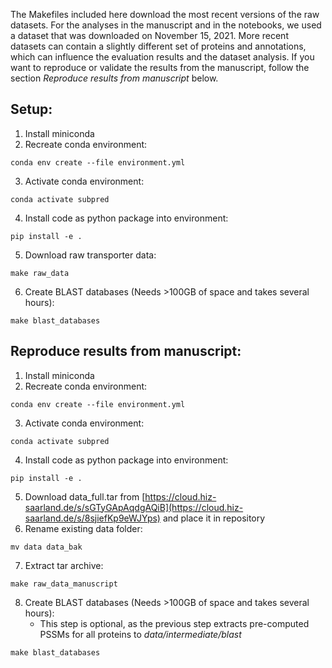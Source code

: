 The Makefiles included here download the most recent versions of the raw datasets.
For the analyses in the manuscript and in the notebooks, we used a dataset that was downloaded on November 15, 2021. More recent datasets can contain a slightly different set of proteins and annotations, which can influence the evaluation results and the dataset analysis.
If you want to reproduce or validate the results from the manuscript, follow the section *Reproduce results from manuscript* below.

## Setup:

1. Install miniconda
2. Recreate conda environment:
```
conda env create --file environment.yml
```
3. Activate conda environment: 
```
conda activate subpred
```
4. Install code as python package into environment: 
```
pip install -e .
```
5. Download raw transporter data: 
```
make raw_data
```
6. Create BLAST databases (Needs >100GB of space and takes several hours): 
```
make blast_databases
```

## Reproduce results from manuscript:

1. Install miniconda
2. Recreate conda environment:
```
conda env create --file environment.yml
```
3. Activate conda environment: 
```
conda activate subpred
```
4. Install code as python package into environment: 
```
pip install -e .
```
5. Download data_full.tar from [https://cloud.hiz-saarland.de/s/sGTyGApAqdgAQiB](https://cloud.hiz-saarland.de/s/8sjiefKp9eWJYps) and place it in repository
6. Rename existing data folder:
```
mv data data_bak
```
7. Extract tar archive:
```
make raw_data_manuscript
```
8. Create BLAST databases (Needs >100GB of space and takes several hours):
    - This step is optional, as the previous step extracts pre-computed PSSMs for all proteins to *data/intermediate/blast*
  
```
make blast_databases
```
